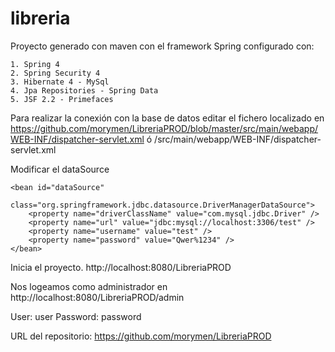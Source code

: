 # libreria

Proyecto generado con maven con el framework Spring configurado con: 

	1. Spring 4
	2. Spring Security 4
	3. Hibernate 4 - MySql
	4. Jpa Repositories - Spring Data
	5. JSF 2.2 - Primefaces 
	

Para realizar la conexión con la base de datos editar el fichero localizado en https://github.com/morymen/LibreriaPROD/blob/master/src/main/webapp/WEB-INF/dispatcher-servlet.xml
ó /src/main/webapp/WEB-INF/dispatcher-servlet.xml

Modificar el dataSource

	<bean id="dataSource"
		class="org.springframework.jdbc.datasource.DriverManagerDataSource">
		<property name="driverClassName" value="com.mysql.jdbc.Driver" />
		<property name="url" value="jdbc:mysql://localhost:3306/test" />
		<property name="username" value="test" />
		<property name="password" value="Qwer%1234" />
	</bean>
	
Inicia el proyecto. http://localhost:8080/LibreriaPROD

Nos logeamos como administrador en http://localhost:8080/LibreriaPROD/admin

User: user
Password: password


URL del repositorio: https://github.com/morymen/LibreriaPROD